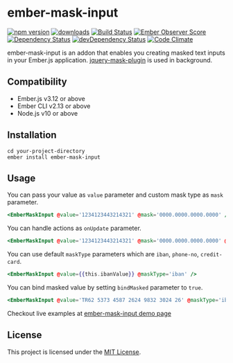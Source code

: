 ember-mask-input
==============================================================================

[![npm version](https://badge.fury.io/js/ember-mask-input.svg)](https://badge.fury.io/js/ember-mask-input.svg)
[![downloads](https://img.shields.io/npm/dm/ember-mask-input.svg?style=flat-square)](https://img.shields.io/npm/dm/ember-mask-input.svg?style=flat-square)
[![Build Status](https://travis-ci.org/ahmetemrekilinc/ember-mask-input.svg?branch=master)](https://travis-ci.org/ahmetemrekilinc/ember-mask-input.svg?branch=master)
[![Ember Observer Score](https://emberobserver.com/badges/ember-mask-input.svg)](https://emberobserver.com/badges/ember-mask-input.svg)
[![Dependency Status](https://david-dm.org/ahmetemrekilinc/ember-mask-input.svg)](https://david-dm.org/ahmetemrekilinc/ember-mask-input.svg)
[![devDependency Status](https://david-dm.org/ahmetemrekilinc/ember-mask-input/dev-status.svg)](https://david-dm.org/ahmetemrekilinc/ember-mask-input/dev-status.svg)
[![Code Climate](https://codeclimate.com/github/ahmetemrekilinc/ember-mask-input/badges/gpa.svg)](https://codeclimate.com/github/ahmetemrekilinc/ember-mask-input/badges/gpa.svg)

ember-mask-input is an addon that enables you creating masked text inputs in your Ember.js application.
[jquery-mask-plugin](https://github.com/igorescobar/jQuery-Mask-Plugin) is used in background.

Compatibility
------------------------------------------------------------------------------

* Ember.js v3.12 or above
* Ember CLI v2.13 or above
* Node.js v10 or above


Installation
------------------------------------------------------------------------------

```
cd your-project-directory
ember install ember-mask-input
```

Usage
------------------------------------------------------------------------------

You can pass your value as `value` parameter and custom mask type as `mask` parameter.
```hbs
<EmberMaskInput @value='1234123443214321' @mask='0000.0000.0000.0000' />
```

You can handle actions as `onUpdate` parameter.
```hbs
<EmberMaskInput @value='1234123443214321' @mask='0000.0000.0000.0000' @onUpdate={{this.myMaskAction}} />
```

You can use default `maskType` parameters which are `iban`, `phone-no`, `credit-card`.
```hbs
<EmberMaskInput @value={{this.ibanValue}} @maskType='iban' />
```

You can bind masked value by setting `bindMasked` parameter to `true`.
```hbs
<EmberMaskInput @value='TR62 5373 4587 2624 9832 3024 26' @maskType='iban' @bindMasked={{true}} />
```

Checkout live examples at [ember-mask-input demo page](https://ahmetemrekilinc.github.io/ember-mask-input-demo/)

License
------------------------------------------------------------------------------

This project is licensed under the [MIT License](LICENSE.md).
